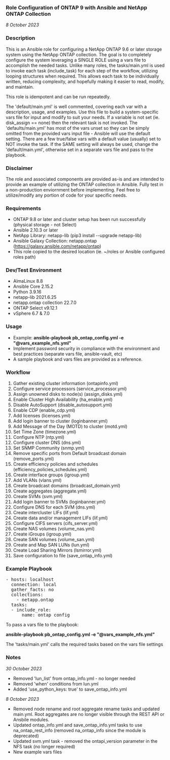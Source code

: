 ### Role Configuration of ONTAP 9 with Ansible and NetApp ONTAP Collection
_8 October 2023_

### Description
This is an Ansible role for configuring a NetApp ONTAP 9.6 or later storage system using the NetApp ONTAP collection. The goal is to completely configure the system leveraging a SINGLE ROLE using a vars file to accomplish the needed tasks. Unlike many roles, the tasks/main.yml is used to invoke each task (include_task) for each step of the workflow, utilizing looping structures when required. This allows each task to be individually written, reducing complexity, and hopefully making it easier to read, modify, and maintain.

This role is idempotent and can be run repeatedly.

The 'default/main.yml' is well commented, covering each var with a description, usage, and examples. Use this file to build a system-specific vars file for input and modify to suit your needs. If a variable is not set (ie. disk_assign == none) then the relevant task is not invoked. The 'defaults/main.yml' has most of the vars unset so they can be simply omitted from the provided vars input file - Ansible will use the default setting.  There are a few true/false vars with a default value (usually) set to NOT invoke the task. If the SAME setting will always be used, change the 'default/main.yml', otherwise set in a separate vars file and pass to the playbook.

### Disclaimer
The role and associated components are provided as-is and are intended to provide an example of utilizing the ONTAP collection in Ansible. Fully test in a non-production enviornment before implementing. Feel free to utilize/modify any portion of code for your specific needs.

### Requirements
* ONTAP 9.8 or later and cluster setup has been run successfully (physical storage - not Select)
* Ansible 2.10.3 or later
* NetApp Library: netapp-lib (pip3 install --upgrade netapp-lib)
* Ansible Galaxy Collection: netapp.ontap (https://galaxy.ansible.com/netapp/ontap)
* This role copied to the desired location (ie. ~/roles or Ansible configured roles path) 

### Dev/Test Environment
* AlmaLinux 8.8
* Ansible Core 2.15.2
* Python 3.9.16
* netapp-lib 2021.6.25 
* netapp.ontap collection 22.7.0
* ONTAP Select v9.12.1
* vSphere 6.7 & 7.0

### Usage
* Example: **ansible-playbook pb_ontap_config.yml -e "@vars_example_nfs.yml"**
* Implement password security in compliance with the environment and best practices (separate vars file, ansible-vault, etc)
* A sample playbook and vars files are provided as a reference.

### Workflow
1. Gather existing cluster information (ontapinfo.yml)
2. Configure service processors (service_processor.yml)
3. Assign unowned disks to node(s) (assign_disks.yml)
4. Enable Cluster High Availability (ha_enable.yml)
5. Disable AutoSupport (disable_autosupport.yml)
6. Enable CDP (enable_cdp.yml)
7. Add licenses (licenses.yml)
8. Add login banner to cluster (loginbanner.yml)
9. Add Message of the Day (MOTD) to cluster (motd.yml)
10. Set Time Zone (timezone.yml)
11. Configure NTP (ntp.yml)
12. Configure cluster DNS (dns.yml)
13. Set SNMP Community (snmp.yml)
14. Remove specific ports from Default broadcast domain (remove_ports.yml)
15. Create efficiency policies and schedules (efficiency_policies_schedules.yml)
16. Create interface groups (igroup.yml)
17. Add VLANs (vlans.yml)
18. Create broadcast domains (broadcast_domain.yml)
19. Create aggregates (aggregate.yml)
20. Create SVMs (svm.yml)
21. Add login banner to SVMs (loginbanner.yml)
22. Configure DNS for each SVM (dns.yml)
23. Create intercluster LIFs (lif.yml)
24. Create data and/or management LIFs (lif.yml)
25. Configure CIFS servers (cifs_server.yml)
26. Create NAS volumes (volume_nas.yml)
27. Create iGroups (igroup.yml)
28. Create SAN volumes (volume_san.yml)
29. Create and Map SAN LUNs (lun.yml)
30. Create Load Sharing Mirrors (lsmirror.yml)
31. Save configuration to file (save_ontap_info.yml)

### Example Playbook
<pre>
- hosts: localhost
  connection: local
  gather_facts: no
  collections:
    - netapp.ontap
  tasks:
  - include_role:
      name: ontap_config
</pre>

To pass a vars file to the playbook:

   **ansible-playbook pb_ontap_config.yml -e "@vars_example_nfs.yml"**

The 'tasks/main.yml' calls the required tasks based on the vars file settings

### Notes
_30 October 2023_
* Removed 'lun_list' from ontap_info.yml - no longer needed
* Removed 'when' conditions from lun.yml
* Added 'use_python_keys: true' to save_ontap_info.yml

_8 October 2023_
* Removed node rename and root aggregate rename tasks and updated main.yml. Root aggregates are no longer visible through the REST API or Ansbile modules.
* Updated ontap_info.yml and save_ontap_info.yml tasks to use na_ontap_rest_info (removed na_ontap_info since the module is deprecated)
* Updated svm.yml task - removed the ontapi_version parameter in the NFS task (no longer required)
* New example vars files

